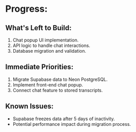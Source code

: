 # Progress:

## What's Left to Build:
1. Chat popup UI implementation.
2. API logic to handle chat interactions.
3. Database migration and validation.

## Immediate Priorities:
1. Migrate Supabase data to Neon PostgreSQL.
2. Implement front-end chat popup.
3. Connect chat feature to stored transcripts.

## Known Issues:
- Supabase freezes data after 5 days of inactivity.
- Potential performance impact during migration process.
